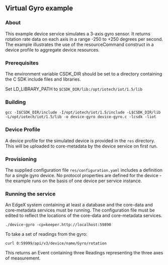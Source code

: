 ## Virtual Gyro example

### About

This example device service simulates a 3-axis gyro sensor. It returns
rotation rate data on each axis in a range -250 to +250 degrees per second.
The example illustrates the use of the resourceCommand construct in a device
profile to aggregate device resources.

### Prerequisites

The environment variable CSDK_DIR should be set to a directory containing the
C SDK include files and libraries.

Set LD_LIBRARY_PATH to `$CSDK_DIR/lib:/opt/iotech/iot/1.5/lib`

### Building

```
gcc -I$CSDK_DIR/include -I/opt/iotech/iot/1.5/include -L$CSDK_DIR/lib -L/opt/iotech/iot/1.5/lib -o device-gyro device-gyro.c -lcsdk -liot
```

### Device Profile

A device profile for the simulated device is provided in the `res` directory. This will be uploaded to core-metadata by the device service on first run.

### Provisioning

The supplied configuration file `res/configuration.yaml` includes a definition for a single gyro device. No protocol properties are defined for the device - the example runs on the basis of one device per service instance.

### Running the service

An EdgeX system containing at least a database and the core-data and core-metadata services must be running. The configuration file must be edited to reflect the locations of the core-data and core-metadata services.

```
./device-gyro -cp=keeper.http://localhost:59890
```

To take a set of readings from the gyro:

```
curl 0:59999/api/v3/device/name/Gyro/rotation
```

This returns an Event containing three Readings representing the three axes of measurement.
